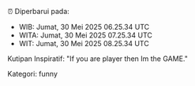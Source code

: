 ⏰ Diperbarui pada:
- WIB: Jumat, 30 Mei 2025 06.25.34 UTC
- WITA: Jumat, 30 Mei 2025 07.25.34 UTC
- WIT: Jumat, 30 Mei 2025 08.25.34 UTC

Kutipan Inspiratif:
"If you are player then Im the GAME."


Kategori: funny

